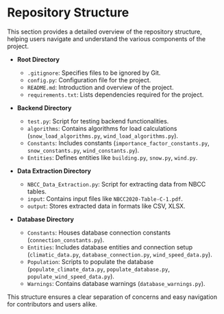 # Repository Structure

This section provides a detailed overview of the repository structure, helping users navigate and understand the various components of the project.

- **Root Directory**
    - `.gitignore`: Specifies files to be ignored by Git.
    - `config.py`: Configuration file for the project.
    - `README.md`: Introduction and overview of the project.
    - `requirements.txt`: Lists dependencies required for the project.

- **Backend Directory**
    - `test.py`: Script for testing backend functionalities.
    - `algorithms`: Contains algorithms for load calculations (`snow_load_algorithms.py`, `wind_load_algorithms.py`).
    - `Constants`: Includes constants (`importance_factor_constants.py`, `snow_constants.py`, `wind_constants.py`).
    - `Entities`: Defines entities like `building.py`, `snow.py`, `wind.py`.

- **Data Extraction Directory**
    - `NBCC_Data_Extraction.py`: Script for extracting data from NBCC tables.
    - `input`: Contains input files like `NBCC2020-Table-C-1.pdf`.
    - `output`: Stores extracted data in formats like CSV, XLSX.

- **Database Directory**
    - `Constants`: Houses database connection constants (`connection_constants.py`).
    - `Entities`: Includes database entities and connection setup (`climatic_data.py`, `database_connection.py`, `wind_speed_data.py`).
    - `Population`: Scripts to populate the database (`populate_climate_data.py`, `populate_database.py`, `populate_wind_speed_data.py`).
    - `Warnings`: Contains database warnings (`database_warnings.py`).

This structure ensures a clear separation of concerns and easy navigation for contributors and users alike.


<seealso>
    <!--Provide links to related how-to guides, overviews, and tutorials.-->
</seealso>